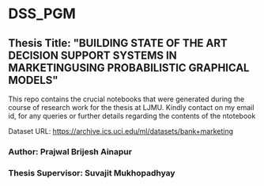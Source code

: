 # DSS_PGM

## Thesis Title: "BUILDING STATE OF THE ART DECISION SUPPORT SYSTEMS IN MARKETINGUSING PROBABILISTIC GRAPHICAL MODELS"

This repo contains the crucial notebooks that were generated during the course of research work for the thesis at LJMU. Kindly contact on my email id, for any queries or further details regarding the contents of the ntotebook

Dataset URL: https://archive.ics.uci.edu/ml/datasets/bank+marketing

### Author: Prajwal Brijesh Ainapur
### Thesis Supervisor: Suvajit Mukhopadhyay
